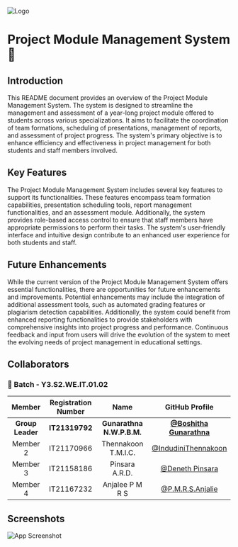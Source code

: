 
![Logo](https://dev-to-uploads.s3.amazonaws.com/uploads/articles/th5xamgrr6se0x5ro4g6.png)


# **Project Module Management System**🍃

## Introduction

This README document provides an overview of the Project Module Management System. The system is designed to streamline the management and assessment of a year-long project module offered to students across various specializations. It aims to facilitate the coordination of team formations, scheduling of presentations, management of reports, and assessment of project progress. The system's primary objective is to enhance efficiency and effectiveness in project management for both students and staff members involved.

## Key Features

The Project Module Management System includes several key features to support its functionalities. These features encompass team formation capabilities, presentation scheduling tools, report management functionalities, and an assessment module. Additionally, the system provides role-based access control to ensure that staff members have appropriate permissions to perform their tasks. The system's user-friendly interface and intuitive design contribute to an enhanced user experience for both students and staff.

## Future Enhancements

While the current version of the Project Module Management System offers essential functionalities, there are opportunities for future enhancements and improvements. Potential enhancements may include the integration of additional assessment tools, such as automated grading features or plagiarism detection capabilities. Additionally, the system could benefit from enhanced reporting functionalities to provide stakeholders with comprehensive insights into project progress and performance. Continuous feedback and input from users will drive the evolution of the system to meet the evolving needs of project management in educational settings.
## Collaborators


### 🔖 Batch - Y3.S2.WE.IT.01.02

|Member | Registration Number| Name | GitHub Profile |
| :---: | :---: | :---: | :---: |
|**Group Leader**| **IT21319792** | **Gunarathna N.W.P.B.M.** | **[@Boshitha Gunarathna](https://www.github.com/IT21319792)**| 
|Member 2|  IT21170966 |  Thennakoon T.M.I.C.|[@IndudiniThennakoon](https://www.github.com/IndudiniThennakoon)| 
|Member 3| IT21158186 |  Pinsara A.R.D.| [@Deneth Pinsara](https://www.github.com/IT21158186)| 
|Member 4|  IT21167232 | Anjalee P M R S| [@P.M.R.S.Anjalie](https://www.github.com/ShehelaAnjalee) | 



## Screenshots

![App Screenshot](https://via.placeholder.com/468x300?text=App+Screenshot+Here)

